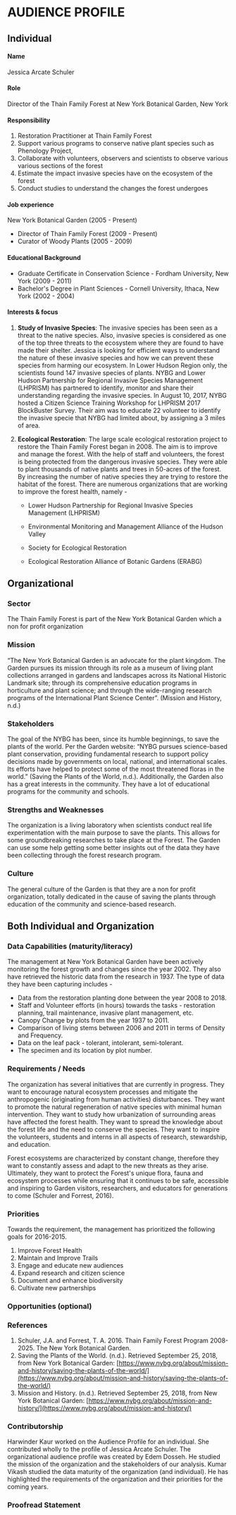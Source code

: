 # AUDIENCE PROFILE

## Individual

#### Name

Jessica Arcate Schuler

#### Role

Director of the Thain Family Forest at New York Botanical Garden, New York

#### Responsibility

1. Restoration Practitioner at Thain Family Forest
2. Support various programs to conserve native plant species such as Phenology Project, 
3. Collaborate with volunteers, observers and scientists to observe various various sections of the forest 
4. Estimate the impact invasive species have on the ecosystem of the forest
5. Conduct studies to understand the changes the forest undergoes 

#### Job experience

New York Botanical Garden (2005 - Present)

- Director of Thain Family Forest (2009 - Present)
- Curator of Woody Plants (2005 - 2009)

#### Educational Background

- Graduate Certificate in Conservation Science - Fordham University, New York (2009 - 2011)
- Bachelor's Degree in Plant Sciences - Cornell University, Ithaca, New York (2002 - 2004)

#### Interests & focus

1. **Study of Invasive Species**: The invasive species has been seen as a threat to the native species. Also, invasive species is considered as one of the top three threats to the ecosystem where they are found to have made their shelter. Jessica is looking for efficient ways to understand the nature of these invasive species and how we can prevent these species from harming our ecosystem. In Lower Hudson Region only, the scientists found 147 invasive species of plants. NYBG and  Lower Hudson Partnership for Regional Invasive Species Management (LHPRISM) has partnered to identify, monitor and share their understanding regarding the invasive species. In August 10, 2017, NYBG hosted a Citizen Science Training Workshop for LHPRISM 2017 BlockBuster Survey. Their aim was to educate 22 volunteer to identify the invasive specie that NYBG had limited about, by assigning a 3 miles of area.

2. **Ecological Restoration**: The large scale ecological restoration project to restore the Thain Family Forest began in 2008. The aim is to improve and manage the forest. With the help of staff and volunteers, the forest is being protected from the dangerous invasive species. They were able to plant thousands of native plants and trees in 50-acres of the forest. By increasing the number of native species they are trying to restore the habitat of the forest. There are numerous organizations that are working to improve the forest health, namely -

   - Lower Hudson Partnership for Regional Invasive Species Management (LHPRISM) 

   - Environmental Monitoring and Management Alliance of the Hudson Valley

   - Society for Ecological Restoration

   - Ecological Restoration Alliance of Botanic Gardens (ERABG)


## Organizational

### Sector
The Thain Family Forest is part of the New York Botanical Garden which a non for profit organization

### Mission
“The New York Botanical Garden is an advocate for the plant kingdom. The Garden pursues its mission through its role as a museum of living plant collections arranged in gardens and landscapes across its National Historic Landmark site; through its comprehensive education programs in horticulture and plant science; and through the wide-ranging research programs of the International Plant Science Center”. (Mission and History, n.d.)

### Stakeholders
The goal of the NYBG has been, since its humble beginnings, to save the plants of the world. Per the Garden website: “NYBG pursues science-based plant conservation, providing fundamental research to support policy decisions made by governments on local, national, and international scales. Its efforts have helped to protect some of the most threatened floras in the world.” (Saving the Plants of the World, n.d.).
Additionally, the Garden also has a great interests in the community. They have a lot of educational programs for the community and schools. 

### Strengths and Weaknesses
The organization is a living laboratory when scientists conduct real life experimentation with the main purpose to save the plants. This allows for some groundbreaking researches to take place at the Forest. 
The Garden can use some help getting some better insights out of the data they have been collecting through the forest research program. 

### Culture
The general culture of the Garden is that they are a non for profit organization, totally dedicated in the cause of saving the plants through education of the community and science-based research. 



## Both Individual and Organization

### Data Capabilities (maturity/literacy)

The management at New York Botanical Garden have been actively monitoring the forest growth and changes since the year 2002. They also have retrieved the historic data from the research in 1937. The type of data they have been capturing includes -

* Data from the restoration planting done between the year 2008 to 2018.
* Staff and Volunteer efforts (in hours) towards the tasks - restoration planning, trail maintenance, invasive plant management, etc.
* Canopy Change by plots from the year 1937 to 2011.
* Comparison of living stems between 2006 and 2011 in terms of Density and Frequency.
* Data on the leaf pack - tolerant, intolerant, semi-tolerant.
* The specimen and its location by plot number.

### Requirements / Needs

The organization has several initiatives that are currently in progress. They want to encourage natural ecosystem processes and mitigate the anthropogenic (originating from human activities) disturbances. They want to promote the natural regeneration of native species with minimal human intervention. They want to study how urbanization of surrounding areas have affected the forest health. They want to spread the knowledge about the forest life and the need to conserve the species. They want to inspire the volunteers, students and interns in all aspects of research, stewardship, and education.

Forest ecosystems are characterized by constant change, therefore they want to constantly assess and adapt to the new threats as they arise. Ultimately, they want to protect the Forest's unique flora, fauna and ecosystem processes while ensuring that it continues to be safe, accessible and inspiring to Garden visitors, researchers, and educators for generations to come (Schuler and Forrest, 2016).

### Priorities

Towards the requirement, the management has prioritized the following goals for 2016-2015.

1. Improve Forest Health
2. Maintain and Improve Trails
3. Engage and educate new audiences
4. Expand research and citizen science
5. Document and enhance biodiversity
6. Cultivate new partnerships

### Opportunities (optional)



### References

1. Schuler, J.A. and Forrest, T. A.  2016. Thain Family Forest Program 2008-2025. The New York Botanical Garden.
2. Saving the Plants of the World. (n.d.). Retrieved September 25, 2018, from New York Botanical Garden: [https://www.nybg.org/about/mission-and-history/saving-the-plants-of-the-world/](https://www.nybg.org/about/mission-and-history/saving-the-plants-of-the-world/)
3. Mission and History. (n.d.). Retrieved September 25, 2018, from New York Botanical Garden: [https://www.nybg.org/about/mission-and-history/](https://www.nybg.org/about/mission-and-history/)



### Contributorship

Harwinder Kaur worked on the Audience Profile for an individual. She contributed wholly to the profile of Jessica Arcate Schuler. The organizational audience profile was created by Edem Dosseh. He studied the mission of the organization and the stakeholders of our analysis. Kumar Vikash studied the data maturity of the organization (and individual). He has highlighted the requirements of the organization and their priorities for the coming years.



### Proofread Statement


